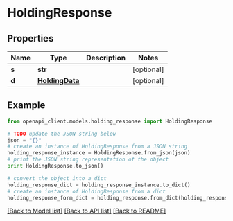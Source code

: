 # HoldingResponse


## Properties

Name | Type | Description | Notes
------------ | ------------- | ------------- | -------------
**s** | **str** |  | [optional] 
**d** | [**HoldingData**](HoldingData.md) |  | [optional] 

## Example

```python
from openapi_client.models.holding_response import HoldingResponse

# TODO update the JSON string below
json = "{}"
# create an instance of HoldingResponse from a JSON string
holding_response_instance = HoldingResponse.from_json(json)
# print the JSON string representation of the object
print HoldingResponse.to_json()

# convert the object into a dict
holding_response_dict = holding_response_instance.to_dict()
# create an instance of HoldingResponse from a dict
holding_response_form_dict = holding_response.from_dict(holding_response_dict)
```
[[Back to Model list]](../README.md#documentation-for-models) [[Back to API list]](../README.md#documentation-for-api-endpoints) [[Back to README]](../README.md)


